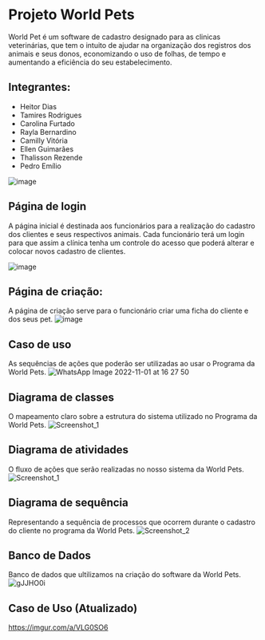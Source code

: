 # Projeto World Pets 
World Pet é um software de cadastro designado para as clinicas veterinárias, que tem o intuito de ajudar na organização dos registros dos animais e seus donos, economizando o uso de folhas, de tempo e aumentando a eficiência do seu estabelecimento.

## Integrantes:
- Heitor Dias
- Tamires Rodrigues
- Carolina Furtado
- Rayla Bernardino
- Camilly Vitória
- Ellen Guimarães
- Thalisson Rezende
- Pedro Emílio

 ![image](https://user-images.githubusercontent.com/103151921/188516887-c8079370-2ba5-4160-8f22-0945681ec087.png)
## Página de login
A página inicial é destinada aos funcionários para a realização do cadastro dos clientes e seus respectivos animais. Cada funcionário terá um login para que assim a clínica tenha um controle do acesso que poderá alterar e colocar novos cadastro de clientes.

![image](https://i.imgur.com/qm3J1i5.png)
## Página de criação:
A página de criação serve para o funcionário criar uma ficha do cliente e dos seus pet.
![image](https://i.imgur.com/nW3yGoK.png)

## Caso de uso
As sequências de ações que poderão ser utilizadas ao usar o Programa da World Pets.
![WhatsApp Image 2022-11-01 at 16 27 50](https://user-images.githubusercontent.com/103151921/199352937-3fe2745f-feb2-4df7-9e2d-b1b54bf6824d.jpeg)

## Diagrama de classes
O mapeamento claro sobre a estrutura do sistema utilizado no Programa da World Pets.
![Screenshot_1](https://user-images.githubusercontent.com/103151921/200385758-fb4742a1-9122-44fb-9c92-be013ec4efbc.png)

## Diagrama de atividades
O fluxo de ações que serão realizadas no nosso sistema da World Pets.
![Screenshot_1](https://user-images.githubusercontent.com/103151921/201767492-69da72d0-94d3-4c11-acdc-f7e0d9c42c69.png)

## Diagrama de sequência
Representando a sequência de processos que ocorrem durante o cadastro do cliente no programa da World Pets.
![Screenshot_2](https://user-images.githubusercontent.com/103151921/202818715-b19395db-1ed1-457a-a51c-dbb8fe1801d0.png)


## Banco de Dados
Banco de dados que ultilizamos na criação do software da World Pets.
![gJJHO0i](https://user-images.githubusercontent.com/103151921/203170513-f81d50da-5d5f-4155-b1d4-806d08757e39.jpeg)

## Caso de Uso (Atualizado)
https://imgur.com/a/VLG0SO6



